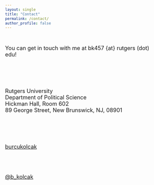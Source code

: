 ```yaml
---
layout: single
title: "Contact"
permalink: /contact/
author_profile: false
---
```


<br/>
<font size="4">

You can get in touch with me at bk457 {at} rutgers (dot) edu! 

<br/> <br/> <br/> 

Rutgers University <br>
Department of Political Science <br>
Hickman Hall, Room 602 <br>
89 George Street, New Brunswick, NJ, 08901<br>

<br/> <br/> <br/>

<html>
<head>
<meta name="viewport" content="width=device-width, initial-scale=1">
<link rel="stylesheet" href="https://cdnjs.cloudflare.com/ajax/libs/font-awesome/4.7.0/css/font-awesome.min.css">
</head>
<body>

<i class="fa fa-github" style="font-size:36px"></i>  <a href="https://github.com/burcukolcak"> burcukolcak  </a>

<br/> <br/>

<i class="fab fa-twitter-square" style="font-size:36px"></i>  <a href="https://twitter.com/b_kolcak"> @b_kolcak  </a>
